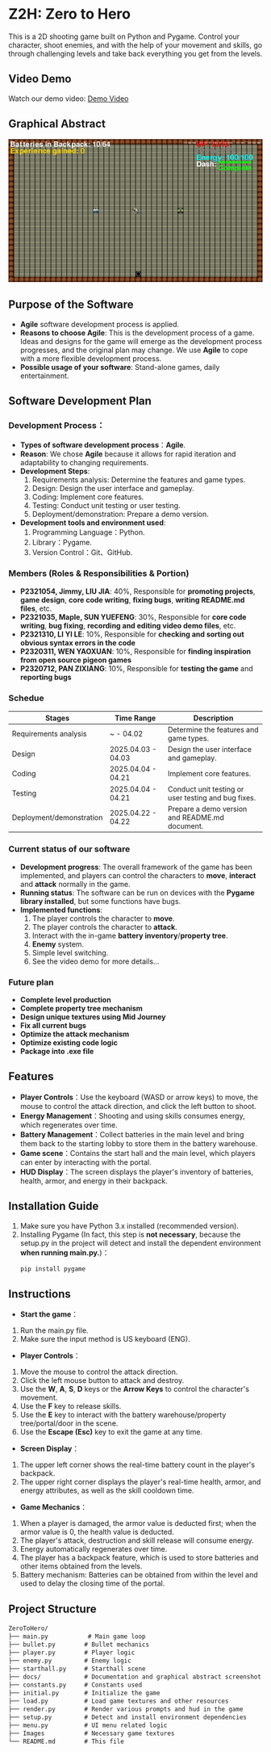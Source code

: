 # Z2H: Zero to Hero
This is a 2D shooting game built on Python and Pygame. 
Control your character, shoot enemies, and with the help of your movement and skills, go through challenging levels and take back everything you get from the levels.

## Video Demo
Watch our demo video: [Demo Video](https://youtu.be/51rQEeuwW5M)

## Graphical Abstract

![Project Graphical Abstract](docs/project_abstract.png)

## Purpose of the Software

- **Agile** software development process is applied.
- **Reasons to choose Agile**: This is the development process of a game. Ideas and designs for the game will emerge as the development process progresses, and    the original plan may change. We use **Agile** to cope with a more flexible development process.
- **Possible usage of your software**: Stand-alone games, daily entertainment.

## Software Development Plan

### **Development Process**：
- **Types of software development process**：**Agile**.
- **Reason**: We chose **Agile** because it allows for rapid iteration and adaptability to changing requirements.
- **Development Steps**:
  1. Requirements analysis: Determine the features and game types.
  2. Design: Design the user interface and gameplay.
  3. Coding: Implement core features.
  4. Testing: Conduct unit testing or user testing.
  5. Deployment/demonstration: Prepare a demo version.
- **Development tools and environment used**:
  1. Programming Language：Python.
  2. Library：Pygame.
  3. Version Control：Git、GitHub.
  
### **Members (Roles & Responsibilities & Portion)**
- **P2321054, Jimmy, LIU JIA**: 40%, Responsible for **promoting projects**, **game design**, **core code writing**, **fixing bugs**, **writing README.md files**, etc.
- **P2321035, Maple, SUN YUEFENG**: 30%, Responsible for **core code writing**, **bug fixing**, **recording and editing video demo files**, etc.
- **P2321310, LI YI LE**: 10%, Responsible for **checking and sorting out obvious syntax errors in the code**
- **P2320311, WEN YAOXUAN**: 10%, Responsible for **finding inspiration from open source pigeon games**
- **P2320712, PAN ZIXIANG**: 10%, Responsible for **testing the game** and **reporting bugs**

### **Schedue**
| Stages                  | Time Range           | Description                                          |
|-------------------------|----------------------|------------------------------------------------------|
| Requirements analysis   |     ~      - 04.02   | Determine the features and game types.               |
| Design                  | 2025.04.03 - 04.03   | Design the user interface and gameplay.              |
| Coding                  | 2025.04.04 - 04.21   | Implement core features.                             |
| Testing                 | 2025.04.04 - 04.21   | Conduct unit testing or user testing and bug fixes.  |
| Deployment/demonstration| 2025.04.22 - 04.22   | Prepare a demo version and README.md document.       |

### **Current status of our software**
- **Development progress**: The overall framework of the game has been implemented, and players can control the characters to **move**, **interact** and **attack** normally in the game.
- **Running status**: The software can be run on devices with the **Pygame library installed**, but some functions have bugs.
- **Implemented functions**:
  1. The player controls the character to **move**.
  2. The player controls the character to **attack**.
  3. Interact with the in-game **battery inventory**/**property tree**.
  4. **Enemy** system.
  5. Simple level switching.
  6. See the video demo for more details...

### **Future plan**
- **Complete level production**
- **Complete property tree mechanism**
- **Design unique textures using Mid Journey**
- **Fix all current bugs**
- **Optimize the attack mechanism**
- **Optimize existing code logic**
- **Package into .exe file**
  
## Features

- **Player Controls**：Use the keyboard (WASD or arrow keys) to move, the mouse to control the attack direction, and click the left button to shoot.
- **Energy Management**：Shooting and using skills consumes energy, which regenerates over time.
- **Battery Management**：Collect batteries in the main level and bring them back to the starting lobby to store them in the battery warehouse.
- **Game scene**：Contains the start hall and the main level, which players can enter by interacting with the portal.
- **HUD Display**：The screen displays the player's inventory of batteries, health, armor, and energy in their backpack.

## Installation Guide

1. Make sure you have Python 3.x installed (recommended version).
2. Installing Pygame (In fact, this step is **not necessary**, because the setup.py in the project will detect and install the dependent environment **when running main.py.**)：
   ```bash
   pip install pygame
   
## Instructions
- **Start the game**：
1. Run the main.py file.
2. Make sure the input method is US keyboard (ENG).

- **Player Controls**：
1. Move the mouse to control the attack direction. 
2. Click the left mouse button to attack and destroy.
3. Use the **W**, **A**, **S**, **D** keys or the **Arrow Keys** to control the character's movement.
4. Use the **F** key to release skills.
5. Use the **E** key to interact with the battery warehouse/property tree/portal/door in the scene.
6. Use the **Escape (Esc)** key to exit the game at any time.

- **Screen Display**：
1. The upper left corner shows the real-time battery count in the player's backpack.
2. The upper right corner displays the player's real-time health, armor, and energy attributes, as well as the skill cooldown time.

- **Game Mechanics**：
1. When a player is damaged, the armor value is deducted first; when the armor value is 0, the health value is deducted.
2. The player's attack, destruction and skill release will consume energy.
3. Energy automatically regenerates over time.
4. The player has a backpack feature, which is used to store batteries and other items obtained from the levels.
5. Battery mechanism: Batteries can be obtained from within the level and used to delay the closing time of the portal.

## Project Structure
```
ZeroToHero/
├── main.py           # Main game loop
├── bullet.py        # Bullet mechanics
├── player.py        # Player logic
├── enemy.py         # Enemy logic
├── starthall.py     # Starthall scene
├── docs/            # Documentation and graphical abstract screenshot 
├── constants.py     # Constants used
├── initial.py       # Initialize the game 
├── load.py          # Load game textures and other resources
├── render.py        # Render various prompts and hud in the game
├── setup.py         # Detect and install environment dependencies
├── menu.py          # UI menu related logic
├── Images           # Necessary game textures
└── README.md        # This file
```

